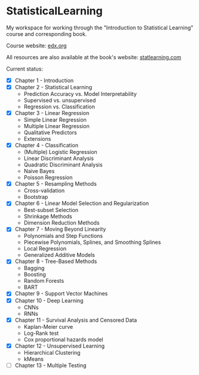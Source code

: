 # StatisticalLearning
My workspace for working through the "Introduction to Statistical Learning" course and corresponding book.

Course website: [edx.org](https://www.edx.org/learn/python/stanford-university-statistical-learning-with-python)

All resources are also available at the book's website: [statlearning.com](statlearning.com)

Current status:
- [x] Chapter 1 - Introduction
- [x] Chapter 2 - Statistical Learning
  - Prediction Accuracy vs. Model Interpretability
  - Supervised vs. unsupervised
  - Regression vs. Classification
- [x] Chapter 3 - Linear Regression
  - Simple Linear Regression
  - Multiple Linear Regression
  - Qualitative Predictors
  - Extensions
- [x] Chapter 4 - Classification
  - (Multiple) Logistic Regression
  - Linear Discriminant Analysis
  - Quadratic Discriminant Analysis
  - Naive Bayes
  - Poisson Regression
- [x] Chapter 5 - Resampling Methods
  - Cross-validation
  - Bootstrap
- [x] Chapter 6 - Linear Model Selection and Regularization
  - Best-subset Selection
  - Shrinkage Methods
  - Dimension Reduction Methods
- [x] Chapter 7 - Moving Beyond Linearity
  - Polynomials and Step Functions
  - Piecewise Polynomials, Splines, and Smoothing Splines
  - Local Regression
  - Generalized Additive Models
- [x] Chapter 8 - Tree-Based Methods
  - Bagging
  - Boosting
  - Random Forests
  - BART
- [x] Chapter 9 - Support Vector Machines
- [x] Chapter 10 - Deep Learning
  - CNNs
  - RNNs
- [x] Chapter 11 - Survival Analysis and Censored Data
  - Kaplan-Meier curve
  - Log-Rank test
  - Cox proportional hazards model
- [x] Chapter 12 - Unsupervised Learning
  - Hierarchical Clustering
  - kMeans
- [ ] Chapter 13 - Multiple Testing
